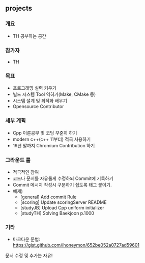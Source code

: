## projects

### 개요
- TH 공부하는 공간

### 참가자
- TH

### 목표
- 프로그래밍 실력 키우기
- 빌드 시스템 Tool 익히기(Make, CMake 등)
- 시스템 설계 및 최적화 배우기
- Opensource Contributor

### 세부 계획
- Cpp 이론공부 및 코딩 꾸준히 하기
- modern c++(c++ 11부터) 적극 사용하기
- 19년 말까지 Chromium Contribution 하기

### 그라운드 룰
- 적극적인 참여
- 코드나 문서를 자유롭게 수정하되 Commit에 기록하기
- Commit 메시지 작성시 구분하기 쉽도록 태그 붙이기.
- 예제)
  -  [general] Add commit Rule
  -  [scoring] Update scoringServer README
  -  [studyJB] Upload Cpp uniform initializer
  -  [studyTH] Solving Baekjoon p.1000

### 기타
- 마크다운 문법: https://gist.github.com/ihoneymon/652be052a0727ad59601

문서 수정 및 추가는 자유!
